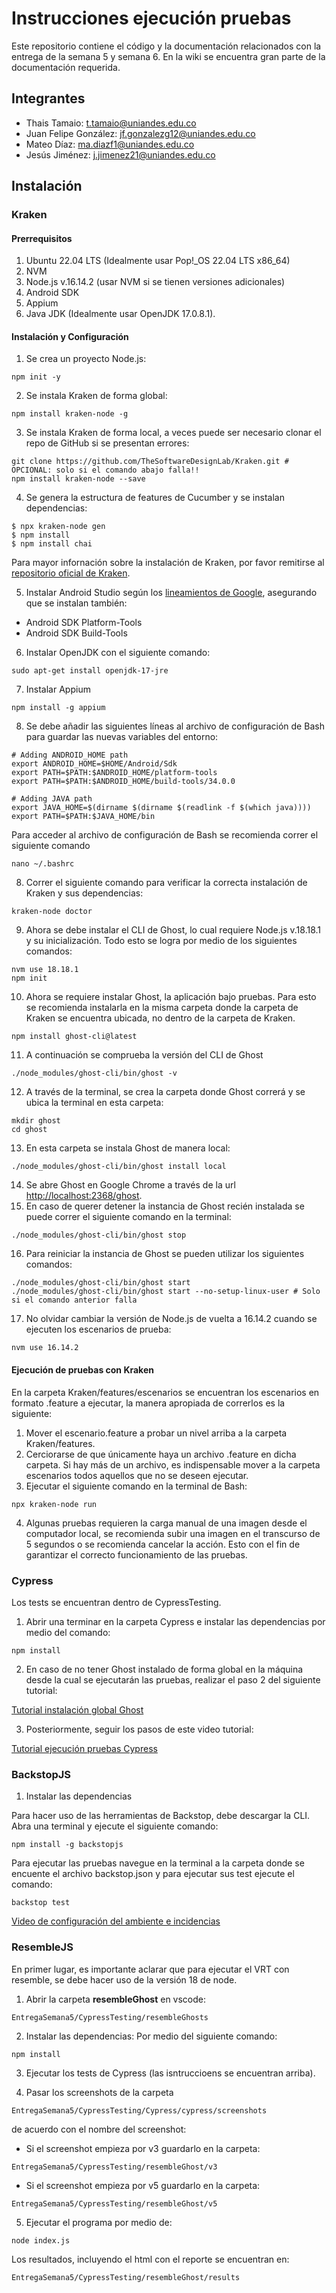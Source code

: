 # Instrucciones ejecución pruebas

Este repositorio contiene el código y la documentación relacionados con la entrega de la semana 5 y semana 6. En la wiki se encuentra gran parte de la documentación requerida.

## Integrantes
- Thais Tamaio: [t.tamaio@uniandes.edu.co](mailto:t.tamaio@uniandes.edu.co)
- Juan Felipe González: [jf.gonzalezg12@uniandes.edu.co](mailto:jf.gonzalezg12@uniandes.edu.co)
- Mateo Díaz: [ma.diazf1@uniandes.edu.co](mailto:ma.diazf1@uniandes.edu.co)
- Jesús Jiménez: [j.jimenez21@uniandes.edu.co](mailto:j.jimenez21@uniandes.edu.co)

## Instalación

### Kraken

#### Prerrequisitos

1. Ubuntu 22.04 LTS (Idealmente usar Pop!_OS 22.04 LTS x86_64)
2. NVM
3. Node.js v.16.14.2 (usar NVM si se tienen versiones adicionales)
4. Android SDK
5. Appium
6. Java JDK (Idealmente usar OpenJDK 17.0.8.1).

#### Instalación y Configuración

1. Se crea un proyecto Node.js:

```
npm init -y
```

2. Se instala Kraken de forma global:

```
npm install kraken-node -g
```

3. Se instala Kraken de forma local, a veces puede ser necesario clonar el repo de GitHub si se presentan errores:

```
git clone https://github.com/TheSoftwareDesignLab/Kraken.git # OPCIONAL: solo si el comando abajo falla!!
npm install kraken-node --save
```

4. Se genera la estructura de features de Cucumber y se instalan dependencias:

```
$ npx kraken-node gen
$ npm install
$ npm install chai
```

Para mayor infornación sobre la instalación de Kraken, por favor remitirse al [repositorio oficial de Kraken](https://github.com/TheSoftwareDesignLab/Kraken). 

5. Instalar Android Studio según los [lineamientos de Google](https://developer.android.com/codelabs/basic-android-kotlin-compose-install-android-studio#0), asegurando que se instalan también:
  - Android SDK Platform-Tools
  - Android SDK Build-Tools

6. Instalar OpenJDK con el siguiente comando:

```
sudo apt-get install openjdk-17-jre
```

7. Instalar Appium

```
npm install -g appium
```

8. Se debe añadir las siguientes líneas al archivo de configuración de Bash para guardar las nuevas variables del entorno:

```
# Adding ANDROID_HOME path
export ANDROID_HOME=$HOME/Android/Sdk
export PATH=$PATH:$ANDROID_HOME/platform-tools
export PATH=$PATH:$ANDROID_HOME/build-tools/34.0.0

# Adding JAVA path
export JAVA_HOME=$(dirname $(dirname $(readlink -f $(which java))))
export PATH=$PATH:$JAVA_HOME/bin
```

Para acceder al archivo de configuración de Bash se recomienda correr el siguiente comando

```
nano ~/.bashrc
```

8. Correr el siguiente comando para verificar la correcta instalación de Kraken y sus dependencias:

```
kraken-node doctor
```

9. Ahora se debe instalar el CLI de Ghost, lo cual requiere Node.js v.18.18.1 y su inicialización. Todo esto se logra por medio de los siguientes comandos:

```
nvm use 18.18.1
npm init
```
    
10. Ahora se requiere instalar Ghost, la aplicación bajo pruebas. Para esto se recomienda instalarla en la misma carpeta donde la carpeta de Kraken se encuentra ubicada, no dentro de la carpeta de Kraken. 

```
npm install ghost-cli@latest
```

11. A continuación se comprueba la versión del CLI de Ghost

```
./node_modules/ghost-cli/bin/ghost -v
```

12. A través de la terminal, se crea la carpeta donde Ghost correrá y se ubica la terminal en esta carpeta:
    
```
mkdir ghost
cd ghost
```

13. En esta carpeta se instala Ghost de manera local:

```
./node_modules/ghost-cli/bin/ghost install local
```

14. Se abre Ghost en Google Chrome a través de la url [http://localhost:2368/ghost](http://localhost:2368/ghost).
15. En caso de querer detener la instancia de Ghost recién instalada se puede correr el siguiente comando en la terminal:

```
./node_modules/ghost-cli/bin/ghost stop
```
  
16.  Para reiniciar la instancia de Ghost se pueden utilizar los siguientes comandos:

```
./node_modules/ghost-cli/bin/ghost start
./node_modules/ghost-cli/bin/ghost start --no-setup-linux-user # Solo si el comando anterior falla
```

17. No olvidar cambiar la versión de Node.js de vuelta a 16.14.2 cuando se ejecuten los escenarios de prueba:

```
nvm use 16.14.2
```
#### Ejecución de pruebas con Kraken

En la carpeta Kraken/features/escenarios se encuentran los escenarios en formato .feature a ejecutar, la manera apropiada de correrlos es la siguiente:

1. Mover el escenario.feature a probar un nivel arriba a la carpeta Kraken/features.
2. Cerciorarse de que únicamente haya un archivo .feature en dicha carpeta. Si hay más de un archivo, es indispensable mover a la carpeta escenarios todos aquellos que no se deseen ejecutar.
3. Ejecutar el siguiente comando en la terminal de Bash:

```
npx kraken-node run
```
4. Algunas pruebas requieren la carga manual de una imagen desde el computador local, se recomienda subir una imagen en el transcurso de 5 segundos o se recomienda cancelar la acción. Esto con el fin de garantizar el correcto funcionamiento de las pruebas.

### Cypress

Los tests se encuentran dentro de CypressTesting.

1. Abrir una terminar en la carpeta Cypress e instalar las dependencias por medio del comando:

```
npm install
```

2. En caso de no tener Ghost instalado de forma global en la máquina desde la cual se ejecutarán las pruebas, realizar el paso 2 del siguiente tutorial:

[Tutorial instalación global Ghost](https://thesoftwaredesignlab.github.io/AutTestingCodelabs/ghost-local-deployment/index.html#1)

3. Posteriormente, seguir los pasos de este video tutorial:

[Tutorial ejecución pruebas Cypress](https://youtu.be/ar7QeW1J2Cs)


### BackstopJS

1. Instalar las dependencias
   
Para hacer uso de las herramientas de Backstop, debe descargar la CLI. Abra una terminal y ejecute el siguiente comando:

```
npm install -g backstopjs
```

Para ejecutar las pruebas navegue en la terminal a la carpeta donde se encuente el archivo backstop.json y para ejecutar sus test ejecute el comando:

```
backstop test
```

[Video de configuración del ambiente e incidencias](https://uniandes-my.sharepoint.com/:v:/g/personal/jf_gonzalezg12_uniandes_edu_co/EYCAsnNW1DdIk7UAvjF2UokBGKh40MXGOkAOjHjR4ohIFw?nav=eyJyZWZlcnJhbEluZm8iOnsicmVmZXJyYWxBcHAiOiJPbmVEcml2ZUZvckJ1c2luZXNzIiwicmVmZXJyYWxBcHBQbGF0Zm9ybSI6IldlYiIsInJlZmVycmFsTW9kZSI6InZpZXciLCJyZWZlcnJhbFZpZXciOiJNeUZpbGVzTGlua0RpcmVjdCJ9fQ&e=K3oKdI)

### ResembleJS

En primer lugar, es importante aclarar que para ejecutar el VRT con resemble, se debe hacer uso de la versión 18 de node.

1. Abrir la carpeta **resembleGhost** en vscode:

```
EntregaSemana5/CypressTesting/resembleGhosts
```

2. Instalar las dependencias: Por medio del siguiente comando:

```
npm install
```
3. Ejecutar los tests de Cypress (las isntruccioens se encuentran arriba).

4. Pasar los screenshots de la carpeta 

```
EntregaSemana5/CypressTesting/Cypress/cypress/screenshots
```

de acuerdo con el nombre del screenshot:

- Si el screenshot empieza por v3 guardarlo en la carpeta:

```
EntregaSemana5/CypressTesting/resembleGhost/v3
```

- Si el screenshot empieza por v5 guardarlo en la carpeta:

```
EntregaSemana5/CypressTesting/resembleGhost/v5
```

5. Ejecutar el programa por medio de:

```
node index.js
```

Los resultados, incluyendo el html con el reporte se encuentran en:

```
EntregaSemana5/CypressTesting/resembleGhost/results
```
